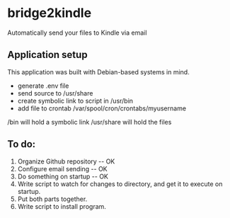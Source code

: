# bridge2kindle
Automatically send your files to Kindle via email

## Application setup

This application was built with Debian-based systems in mind.

- generate .env file
- send source to /usr/share
- create symbolic link to script in /usr/bin
- add file to crontab /var/spool/cron/crontabs/myusername

/bin will hold a symbolic link
/usr/share will hold the files

## To do:
1. Organize Github repository -- OK
2. Configure email sending -- OK
3. Do something on startup -- OK
4. Write script to watch for changes to directory, and get it to execute on startup.
5. Put both parts together.
6. Write script to install program.
